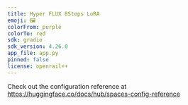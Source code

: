 ```yaml
---
title: Hyper FLUX 8Steps LoRA
emoji: 🖼
colorFrom: purple
colorTo: red
sdk: gradio
sdk_version: 4.26.0
app_file: app.py
pinned: false
license: openrail++
---
```


Check out the configuration reference at https://huggingface.co/docs/hub/spaces-config-reference
